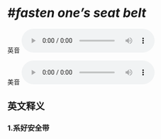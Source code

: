 # ***\#fasten one’s seat belt*** 
英音
<audio src="./media/fasten one’s seat belt1_AAC.aac" controls="controls"></audio>

美音
<audio src="./media/fasten one’s seat belt2_AAC.aac" controls="controls"></audio>



  

英文释义
---
### 1.**系好安全带**  


